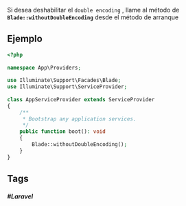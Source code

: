 Si desea deshabilitar el `double encoding` , llame al método de **`Blade::withoutDoubleEncoding`** desde el método de arranque

## Ejemplo

```php
<?php
 
namespace App\Providers;
 
use Illuminate\Support\Facades\Blade;
use Illuminate\Support\ServiceProvider;
 
class AppServiceProvider extends ServiceProvider
{
    /**
     * Bootstrap any application services.
     */
    public function boot(): void
    {
        Blade::withoutDoubleEncoding();
    }
}
```
## Tags

##### #Laravel